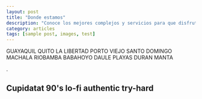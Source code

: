 ```yaml
---
layout: post
title: "Donde estamos"
description: "Conoce los mejores complejos y servicios para que disfrutes tus películas favoritas, a nivel nacional."
category: articles
tags: [sample post, images, test]
---
```


GUAYAQUIL
QUITO
LA LIBERTAD
PORTO VIEJO
SANTO DOMINGO
MACHALA
RIOBAMBA
BABAHOYO
DAULE
PLAYAS
DURAN 
MANTA


















.


## Cupidatat 90's lo-fi authentic try-hard









###
